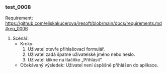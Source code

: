 ### test_0008

Requirement: https://github.com/eliskakucerova/iresoft/blob/main/docs/requirements.md#req_0006

1. Scénář:
    - Kroky:
        1. Uživatel otevře přihlašovací formulář.
        2. Uživatel zadá špatné uživatelské jméno nebo heslo.
        3. Uživatel klikne na tlačítko „Přihlásit“.
    - Očekávaný výsledek: Uživatel není úspěšně přihlášen do aplikace.